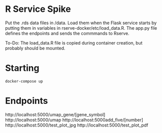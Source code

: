 # R Service Spike

Put the .rds data files in /data. Load them when the Flask service starts by putting them in variables in rserve-docker/etc/load_data.R.
The app.py file defines the endpoints and sends the commmands to Rserve. 

To-Do: The load_data.R file is copied during container creation, but probably should be mounted. 

# Starting
```
docker-compose up
```

# Endpoints
http://localhost:5000/umap_gene/[gene_symbol]
http://localhost:5000/umap
http://localhost:5000add_five/[number]
http://localhost:5000/test_plot_jpg
http://localhost:5000/test_plot_pdf


